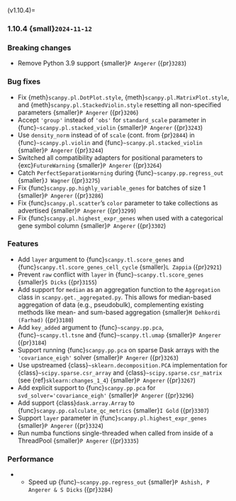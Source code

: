 (v1.10.4)=
### 1.10.4 {small}`2024-11-12`

### Breaking changes

- Remove Python 3.9 support {smaller}`P Angerer` ({pr}`3283`)

### Bug fixes

- Fix {meth}`scanpy.pl.DotPlot.style`, {meth}`scanpy.pl.MatrixPlot.style`, and {meth}`scanpy.pl.StackedViolin.style` resetting all non-specified parameters {smaller}`P Angerer` ({pr}`3206`)
- Accept `'group'` instead of `'obs'` for `standard_scale` parameter in {func}`~scanpy.pl.stacked_violin` {smaller}`P Angerer` ({pr}`3243`)
- Use `density_norm` instead of of `scale` (cont. from {pr}`2844`) in {func}`~scanpy.pl.violin` and {func}`~scanpy.pl.stacked_violin` {smaller}`P Angerer` ({pr}`3244`)
- Switched all compatibility adapters for positional parameters to {exc}`FutureWarning` {smaller}`P Angerer` ({pr}`3264`)
- Catch `PerfectSeparationWarning` during {func}`~scanpy.pp.regress_out` {smaller}`J Wagner` ({pr}`3275`)
- Fix {func}`scanpy.pp.highly_variable_genes` for batches of size 1 {smaller}`P Angerer` ({pr}`3286`)
- Fix {func}`scanpy.pl.scatter`’s `color` parameter to take collections as advertised {smaller}`P Angerer` ({pr}`3299`)
- Fix {func}`scanpy.pl.highest_expr_genes` when used with a categorical gene symbol column {smaller}`P Angerer` ({pr}`3302`)

### Features

- Add `layer` argument to {func}`scanpy.tl.score_genes` and {func}`scanpy.tl.score_genes_cell_cycle` {smaller}`L Zappia` ({pr}`2921`)
- Prevent `raw` conflict with `layer` in {func}`~scanpy.tl.score_genes` {smaller}`S Dicks` ({pr}`3155`)
- Add support for `median` as an aggregation function to the `Aggregation` class in `scanpy.get._aggregated.py`. This allows for median-based aggregation of data (e.g., pseudobulk), complementing existing methods like mean- and sum-based aggregation {smaller}`M Dehkordi (Farhad)` ({pr}`3180`)
- Add `key_added` argument to {func}`~scanpy.pp.pca`, {func}`~scanpy.tl.tsne` and {func}`~scanpy.tl.umap` {smaller}`P Angerer` ({pr}`3184`)
- Support running {func}`scanpy.pp.pca` on sparse Dask arrays with the `'covariance_eigh'` solver {smaller}`P Angerer` ({pr}`3263`)
- Use upstreamed {class}`~sklearn.decomposition.PCA` implementation for {class}`~scipy.sparse.csr_array` and {class}`~scipy.sparse.csr_matrix` (see {ref}`sklearn:changes_1_4`) {smaller}`P Angerer` ({pr}`3267`)
- Add explicit support to {func}`scanpy.pp.pca` for `svd_solver='covariance_eigh'` {smaller}`P Angerer` ({pr}`3296`)
- Add support {class}`dask.array.Array` to {func}`scanpy.pp.calculate_qc_metrics` {smaller}`I Gold` ({pr}`3307`)
- Support `layer` parameter in {func}`scanpy.pl.highest_expr_genes` {smaller}`P Angerer` ({pr}`3324`)
- Run numba functions single-threaded when called from inside of a ThreadPool {smaller}`P Angerer` ({pr}`3335`)

### Performance

- * Speed up {func}`~scanpy.pp.regress_out` {smaller}`P Ashish, P Angerer & S Dicks` ({pr}`3284`)
